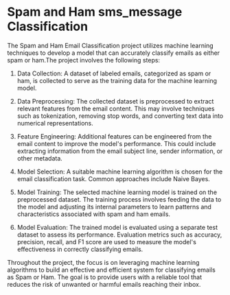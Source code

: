 # Spam and Ham sms_message Classification
The Spam and Ham Email Classification project utilizes machine learning techniques to develop a model that can accurately classify emails as either spam or ham.The project involves the following steps:

1. Data Collection: A dataset of labeled emails, categorized as spam or ham, is collected to serve as the training data for the machine learning model.

2. Data Preprocessing: The collected dataset is preprocessed to extract relevant features from the email content. This may involve techniques such as tokenization, removing stop words, and converting text data into numerical representations.

3. Feature Engineering: Additional features can be engineered from the email content to improve the model's performance. This could include extracting information from the email subject line, sender information, or other metadata.

4. Model Selection: A suitable machine learning algorithm is chosen for the email classification task. Common approaches include Naive Bayes.

5. Model Training: The selected machine learning model is trained on the preprocessed dataset. The training process involves feeding the data to the model and adjusting its internal parameters to learn patterns and characteristics associated with spam and ham emails.

6. Model Evaluation: The trained model is evaluated using a separate test dataset to assess its performance. Evaluation metrics such as accuracy, precision, recall, and F1 score are used to measure the model's effectiveness in correctly classifying emails.

Throughout the project, the focus is on leveraging machine learning algorithms to build an effective and efficient system for classifying emails as Spam or Ham. The goal is to provide users with a reliable tool that reduces the risk of unwanted or harmful emails reaching their inbox.

